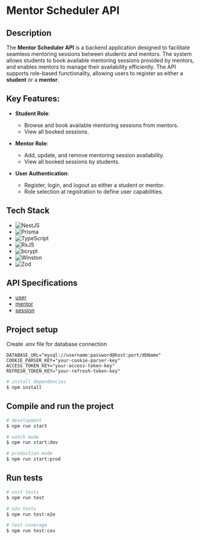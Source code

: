 # Mentor Scheduler API

## Description

The **Mentor Scheduler API** is a backend application designed to facilitate seamless mentoring sessions between students and mentors. The system allows students to book available mentoring sessions provided by mentors, and enables mentors to manage their availability efficiently. The API supports role-based functionality, allowing users to register as either a **student** or a **mentor**.

## Key Features:
- **Student Role**:
  - Browse and book available mentoring sessions from mentors.
  - View all booked sessions.

- **Mentor Role**:
  - Add, update, and remove mentoring session availability.
  - View all booked sessions by students.

- **User Authentication**:
  - Register, login, and logout as either a student or mentor.
  - Role selection at registration to define user capabilities.


## Tech Stack

- ![NestJS](https://img.shields.io/badge/-NestJS-E0234E?style=flat&logo=nestjs&logoColor=white)
- ![Prisma](https://img.shields.io/badge/-Prisma-2D3748?style=flat&logo=prisma&logoColor=white)
- ![TypeScript](https://img.shields.io/badge/-TypeScript-007ACC?style=flat&logo=typescript&logoColor=white)
- ![RxJS](https://img.shields.io/badge/-RxJS-B7178C?style=flat&logo=reactivex&logoColor=white)
- ![bcrypt](https://img.shields.io/badge/-bcrypt-0054A6?style=flat&logo=lock&logoColor=white)
- ![Winston](https://img.shields.io/badge/-Winston-333333?style=flat&logo=winston&logoColor=white)
- ![Zod](https://img.shields.io/badge/-Zod-3178C6?style=flat&logo=zod&logoColor=white)

## API Specifications

- [user](https://github.com/prayogad/mentor-scheduler-api/blob/c8626c5ed09b5d971a4862de1812b917e3a97d11/docs/user.md)
- [mentor](https://github.com/prayogad/mentor-scheduler-api/blob/c8626c5ed09b5d971a4862de1812b917e3a97d11/docs/mentor.md)
- [session](https://github.com/prayogad/mentor-scheduler-api/blob/c8626c5ed09b5d971a4862de1812b917e3a97d11/docs/session.md)

## Project setup

Create .env file for database connection
```
DATABASE_URL="mysql://username:password@host:port/dbName"
COOKIE_PARSER_KEY="your-cookie-parser-key"
ACCESS_TOKEN_KEY="your-access-token-key"
REFRESH_TOKEN_KEY="your-refresh-token-key"
```


```bash
# install dependencies
$ npm install
```

## Compile and run the project

```bash
# development
$ npm run start

# watch mode
$ npm run start:dev

# production mode
$ npm run start:prod
```

## Run tests

```bash
# unit tests
$ npm run test

# e2e tests
$ npm run test:e2e

# test coverage
$ npm run test:cov
```
